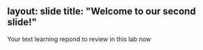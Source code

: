 layout: slide
title: "Welcome to our second slide!"
---
Your text
learning repond to review in this lab now
